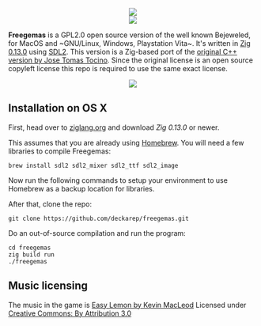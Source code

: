 <p align="center">
    <img src="https://raw.githubusercontent.com/deckarep/freegemas/media/images/header_logo.png"><br>
    <img src="https://raw.githubusercontent.com/deckarep/freegemas/static/images/header_gems.png"><br>
</p>

__Freegemas__ is a GPL2.0 open source version of the well known Bejeweled, for MacOS and ~GNU/Linux, Windows, Playstation Vita~. It's written in [Zig 0.13.0](https://ziglang.org) using [SDL2](https://www.libsdl.org/). This version is a Zig-based port of the [original C++ version by Jose Tomas Tocino](https://github.com/JoseTomasTocino/freegemas). Since the original license is an
open source copyleft license this repo is required to use the same exact license.

<p align="center">
    <img src="https://raw.githubusercontent.com/deckarep/freegemas/static/images/screenshot_1.png">
</p>    
        
## Installation on OS X

First, head over to [ziglang.org](https://ziglang.org) and download *Zig 0.13.0* or newer.

This assumes that you are already using [Homebrew](https://brew.sh/). You will need a few libraries to compile Freegemas:

    brew install sdl2 sdl2_mixer sdl2_ttf sdl2_image

Now run the following commands to setup your environment to use Homebrew as a backup location for libraries.

After that, clone the repo:

    git clone https://github.com/deckarep/freegemas.git
    
Do an out-of-source compilation and run the program:

    cd freegemas
    zig build run
    ./freegemas

## Music licensing

The music in the game is [Easy Lemon by Kevin MacLeod](https://incompetech.com/music/royalty-free/index.html?isrc=USUAN1200076)
Licensed under [Creative Commons: By Attribution 3.0](https://creativecommons.org/licenses/by/3.0/)
